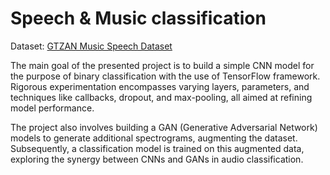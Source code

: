 # Speech & Music classification

Dataset: [GTZAN Music Speech Dataset](https://www.tensorflow.org/datasets/catalog/gtzan_music_speech)

The main goal of the presented project is to build a simple CNN model for the purpose of binary classification with the use of TensorFlow framework. Rigorous experimentation encompasses varying layers, parameters, and techniques like callbacks, dropout, and max-pooling, all aimed at refining model performance.

The project also involves building a GAN (Generative Adversarial Network) models to generate additional spectrograms, augmenting the dataset.  Subsequently, a classification model is trained on this augmented data, exploring the synergy between CNNs and GANs in audio classification.
